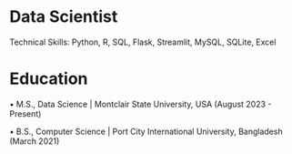 # Data Scientist

Technical Skills: Python, R, SQL, Flask, Streamlit, MySQL, SQLite, Excel

# Education

•	M.S., Data Science | Montclair State University, USA (August 2023 - Present)

•	B.S., Computer Science | Port City International University, Bangladesh (March 2021)

